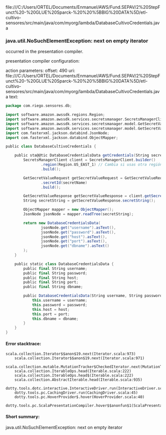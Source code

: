 file:///C:/Users/ORTEL/Documents/Enmanuel/AWS/Fund.SEPAV/2%20StepFunct%20-%20GLUE%20Sparck-%20%20%5BBIG%20DATA%5D/etl-cultivo-sensores/src/main/java/com/myorg/lambda/DatabaseCultivoCredentials.java
### java.util.NoSuchElementException: next on empty iterator

occurred in the presentation compiler.

presentation compiler configuration:


action parameters:
offset: 490
uri: file:///C:/Users/ORTEL/Documents/Enmanuel/AWS/Fund.SEPAV/2%20StepFunct%20-%20GLUE%20Sparck-%20%20%5BBIG%20DATA%5D/etl-cultivo-sensores/src/main/java/com/myorg/lambda/DatabaseCultivoCredentials.java
text:
```scala
package com.riego.sensores.db;

import software.amazon.awssdk.regions.Region;
import software.amazon.awssdk.services.secretsmanager.SecretsManagerClient;
import software.amazon.awssdk.services.secretsmanager.model.GetSecretValueRequest;
import software.amazon.awssdk.services.secretsmanager.model.GetSecretValueResponse;
import com.fasterxml.jackson.databind.JsonNode;
import com.fasterxml.jackson.databind.ObjectMapper;

public class DatabaseCultivoCredentials {

    public sta@@tic DatabaseCredentialsData getCredentials(String secretName) throws Exception {
        SecretsManagerClient client = SecretsManagerClient.builder()
                .region(Region.US_EAST_1) // Cambia si usas otra región
                .build();

        GetSecretValueRequest getSecretValueRequest = GetSecretValueRequest.builder()
                .secretId(secretName)
                .build();

        GetSecretValueResponse getSecretValueResponse = client.getSecretValue(getSecretValueRequest);
        String secretString = getSecretValueResponse.secretString();

        ObjectMapper mapper = new ObjectMapper();
        JsonNode jsonNode = mapper.readTree(secretString);

        return new DatabaseCredentialsData(
                jsonNode.get("username").asText(),
                jsonNode.get("password").asText(),
                jsonNode.get("host").asText(),
                jsonNode.get("port").asText(),
                jsonNode.get("dbname").asText()
        );
    }

    public static class DatabaseCredentialsData {
        public final String username;
        public final String password;
        public final String host;
        public final String port;
        public final String dbname;

        public DatabaseCredentialsData(String username, String password, String host, String port, String dbname) {
            this.username = username;
            this.password = password;
            this.host = host;
            this.port = port;
            this.dbname = dbname;
        }
    }
}

```



#### Error stacktrace:

```
scala.collection.Iterator$$anon$19.next(Iterator.scala:973)
	scala.collection.Iterator$$anon$19.next(Iterator.scala:971)
	scala.collection.mutable.MutationTracker$CheckedIterator.next(MutationTracker.scala:76)
	scala.collection.IterableOps.head(Iterable.scala:222)
	scala.collection.IterableOps.head$(Iterable.scala:222)
	scala.collection.AbstractIterable.head(Iterable.scala:935)
	dotty.tools.dotc.interactive.InteractiveDriver.run(InteractiveDriver.scala:164)
	dotty.tools.pc.CachingDriver.run(CachingDriver.scala:45)
	dotty.tools.pc.HoverProvider$.hover(HoverProvider.scala:40)
	dotty.tools.pc.ScalaPresentationCompiler.hover$$anonfun$1(ScalaPresentationCompiler.scala:389)
```
#### Short summary: 

java.util.NoSuchElementException: next on empty iterator